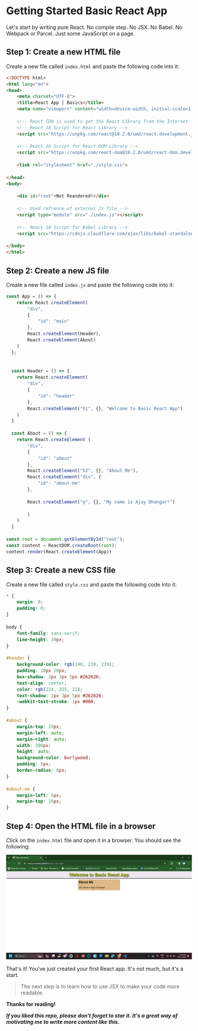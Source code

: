 # Getting Started Basic React App

Let's start by writing pure React. No compile step. No JSX. No Babel. No Webpack or Parcel. Just some JavaScript on a page.

## Step 1: Create a new HTML file

Create a new file called `index.html` and paste the following code into it:

```html
<!DOCTYPE html>
<html lang="en">
<head>
    <meta charset="UTF-8">
    <title>React App | Basics</title>
    <meta name="viewport" content="width=device-width, initial-scale=1.0">
   
    <!-- React CDN is used to get the React Library from the Internet -->     
    <!-- React 18 Script for React Library -->
    <script src="https://unpkg.com/react@18.2.0/umd/react.development.js"></script> 

    <!-- React 18 Script for React DOM Library -->
    <script src="https://unpkg.com/react-dom@18.2.0/umd/react-dom.development.js"></script>

    <link rel="stylesheet" href="./style.css">
    
</head>
<body>
    
    <div id="root">Not Reandered!</div> 
    
    <!-- Used refrence of external Js file -->    
    <script type="module" src="./index.js"></script>  

    <!-- React 18 Script for Babel Library -->
    <script src="https://cdnjs.cloudflare.com/ajax/libs/babel-standalone/6.26.0/babel.min.js"></script>   
        
</body>
</html>
```

## Step 2: Create a new JS file

Create a new file called `index.js` and paste the following code into it:

```js
const App = () => {
    return React.createElement(
        "div",
        {
            "id": "main"
        },
        React.createElement(Header), 
        React.createElement(About)        
    )
  };
  

  const Header = () => {
    return React.createElement(
        "div",
        {
            "id": "header"
        },
        React.createElement("h1", {}, "Welcome to Basic React App")        
    )
  }

  const About = () => {
    return React.createElement (
        "div",
        {
            "id": "about"
        },
        React.createElement("h2", {}, "About Me"),
        React.createElement("div", {
            "id": "about-me"
        }, 

        React.createElement("p", {}, "My name is Ajay Dhangar!")
        
        )
    )
  }

const root = document.getElementById("root");
const content = ReactDOM.createRoot(root);
content.render(React.createElement(App))
```

## Step 3: Create a new CSS file

Create a new file called `style.css` and paste the following code into it:

```css
* {
    margin: 0;
    padding: 0;
}

body {
    font-family: sans-serif;
    line-height: 30px;
}

#header {
    background-color: rgb(240, 230, 239);
    padding: 10px 20px;
    box-shadow: 2px 3px 5px #262626;
    text-align: center;
    color: rgb(224, 255, 22);
    text-shadow: 2px 3px 5px #262626;
    -webkit-text-stroke: 1px #000;    
}

#about {
    margin-top: 10px;
    margin-left: auto;
    margin-right: auto;
    width: 300px;
    height: auto;
    background-color: burlywood;
    padding: 5px;
    border-radius: 8px;
}

#about-me {
    margin-left: 5px;
    margin-top: 10px;
}
```

## Step 4: Open the HTML file in a browser

Click on the `index.html` file and open it in a browser. You should see the following:

[![Basic React App](./img/react-app.png)](https://react-js-mastery.github.io/basic-react-app/)

That's it! You've just created your first React app. It's not much, but it's a start.

> The next step is to learn how to use JSX to make your code more readable.

**Thanks for reading!**

***If you liked this repo, please don't forget to star it. It's a great way of motivating me to write more content like this.***